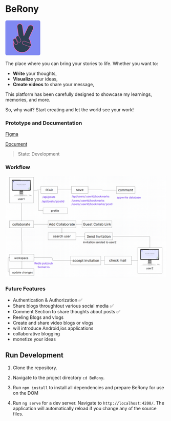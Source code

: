 # BeRony
![alt text](src/assets/img/logo.png)


The place where you can bring your stories to life. Whether you want to:

- **Write** your thoughts,
- **Visualize** your ideas,
- **Create videos** to share your message,

This platform has been carefully designed to showcase my learnings, memories, and more. 

So, why wait? Start creating and let the world see your work!

### Prototype and Documentation

[Figma](https://www.figma.com/proto/MdKE4cZHqWNX5EfF0TskaQ/BeRony?node-id=17-27&t=LRWsNUp91I0YgKFk-1&scaling=contain&content-scaling=fixed&page-id=0%3A1&starting-point-node-id=17%3A27)

[Document](https://docs.google.com/document/d/1r846Ox72KJ1shtKyNrlCZoLMeOUpct84T4AcEgT5aqE/edit?usp=sharing)


> State: Development


### Workflow
![alt text](<Screenshot from 2024-11-17 16-40-34.png>)

### Future Features
- Authentication & Authorization ✅
- Share blogs throughtout various social media ✅
- Comment Section to share thoughts about posts ✅
- Reeling Blogs and vlogs
- Create and share video blogs or vlogs
- will introduce Android,ios applications
- collaborative blogging
- monetize your ideas

## Run Development 

1)  Clone the repository.

2)  Navigate to the project directory `cd BeRony`.

3)  Run `npm install` to install all dependencies and prepare BeRony for use on the DOM

4)  Run `ng serve` for a dev server. Navigate to `http://localhost:4200/`. The application will automatically reload if you change any of the source files.


